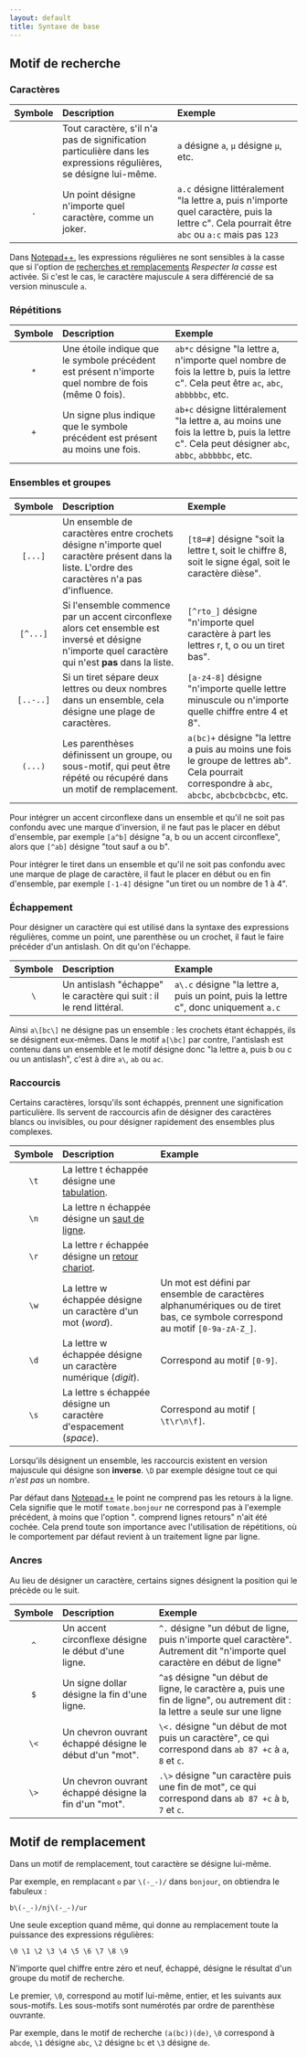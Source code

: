 ```yaml
---
layout: default
title: Syntaxe de base
---
```



## Motif de recherche

### Caractères

|Symbole|Description|Exemple
|:-:|:-|:-|
||Tout caractère, s'il n'a pas de signification particulière dans les expressions régulières, se désigne lui-même.|`a` désigne `a`, `µ` désigne `µ`, etc.
|`.`|Un point désigne n'importe quel caractère, comme un joker.|`a.c` désigne littéralement "la lettre a, puis n'importe quel caractère, puis la lettre c". Cela pourrait être `abc` ou `a:c` mais pas `123`

Dans [Notepad++](notepad++.md), les expressions régulières ne sont sensibles à la casse que si l'option de [recherches et remplacements](recherches-et-remplacements.md) *Respecter la casse* est activée. Si c'est le cas, le caractère majuscule `A` sera différencié de sa version minuscule `a`.

### Répétitions

|Symbole|Description|Exemple
|:-:|:-|:-|
|`*`|Une étoile indique que le symbole précédent est présent n'importe quel nombre de fois (même 0 fois).|`ab*c` désigne  "la lettre a, n'importe quel nombre de fois la lettre b, puis la lettre c". Cela peut être `ac`, `abc`, `abbbbbc`, etc.
|`+`|Un signe plus indique que le symbole précédent est présent au moins une fois.|`ab+c` désigne littéralement "la lettre a, au moins une fois la lettre b, puis la lettre c". Cela peut désigner `abc`, `abbc`, `abbbbbc`, etc.

### Ensembles et groupes

|Symbole|Description|Exemple
|:-:|:-|:-|
|`[...]`|Un ensemble de caractères entre crochets désigne n'importe quel caractère présent dans la liste. L'ordre des caractères n'a pas d'influence.|`[t8=#]` désigne "soit la lettre t, soit le chiffre 8, soit le signe égal, soit le caractère dièse".
|`[^...]`|Si l'ensemble commence par un accent circonflexe alors cet ensemble est inversé et désigne n'importe quel caractère qui n'est **pas** dans la liste.|`[^rto_]` désigne "n'importe quel caractère à part les lettres r, t, o ou un tiret bas".
|`[..-..]`|Si un tiret sépare deux lettres ou deux nombres dans un ensemble, cela désigne une plage de caractères.|`[a-z4-8]` désigne "n'importe quelle lettre minuscule ou n'importe quelle chiffre entre 4 et 8".
|`(...)`|Les parenthèses définissent un groupe, ou sous-motif, qui peut être répété ou récupéré dans un motif de remplacement.|`a(bc)+` désigne "la lettre a puis au moins une fois le groupe de lettres ab". Cela pourrait correspondre à `abc`, `abcbc`, `abcbcbcbcbc`, etc.

Pour intégrer un accent circonflexe dans un ensemble et qu'il ne soit pas confondu avec une marque d'inversion, il ne faut pas le placer en début d'ensemble, par exemple `[a^b]` désigne "a, b ou un accent circonflexe", alors que `[^ab]` désigne "tout sauf a ou b".

Pour intégrer le tiret dans un ensemble et qu'il ne soit pas confondu avec une marque de plage de caractère, il faut le placer en début ou en fin d'ensemble, par exemple `[-1-4]` désigne "un tiret ou un nombre de 1 à 4".

### Échappement

Pour désigner un caractère qui est utilisé dans la syntaxe des expressions régulières, comme un point, une parenthèse ou un crochet, il faut le faire précéder d'un antislash. On dit qu'on l'échappe.

|Symbole|Description|Example
|:-:|:-|:-
|`\`|Un antislash "échappe" le caractère qui suit : il le rend littéral.|`a\.c` désigne "la lettre a, puis un point, puis la lettre c", donc uniquement `a.c`

Ainsi `a\[bc\]` ne désigne pas un ensemble : les crochets étant échappés, ils se désignent eux-mêmes. Dans le motif `a[\bc]` par contre, l'antislash est contenu dans un ensemble et le motif désigne donc "la lettre a, puis b ou c ou un antislash", c'est à dire `a\`, `ab` ou `ac`.

### Raccourcis

Certains caractères, lorsqu'ils sont échappés, prennent une signification particulière. Ils servent de raccourcis afin de désigner des caractères blancs ou invisibles, ou pour désigner rapidement des ensembles plus complexes.

|Symbole|Description|Example
|:-:|:-|:-
|`\t`|La lettre t échappée désigne une [tabulation](https://fr.wikipedia.org/wiki/Tabulation).|
|`\n`|La lettre n échappée désigne un [saut de ligne](https://fr.wikipedia.org/wiki/Saut_de_ligne).|
|`\r`|La lettre r échappée désigne un [retour chariot](https://fr.wikipedia.org/wiki/Retour_chariot).|
|`\w`|La lettre w échappée désigne un caractère d'un mot (*word*).|Un mot est défini par ensemble de caractères alphanumériques ou de tiret bas, ce symbole correspond au motif `[0-9a-zA-Z_]`.
|`\d`|La lettre w échappée désigne un caractère numérique (*digit*).|Correspond au motif `[0-9]`.
|`\s`|La lettre s échappée désigne un caractère d'espacement (*space*).|Correspond au motif `[ \t\r\n\f]`.

Lorsqu'ils désignent un ensemble, les raccourcis existent en version majuscule qui désigne son **inverse**. `\D` par exemple désigne tout ce qui *n'est pas* un nombre.

Par défaut dans [Notepad++](notepad++.md) le point ne comprend pas les retours à la ligne. Cela signifie que le motif `tomate.bonjour` ne correspond pas à l'exemple précédent, à moins que l'option ". comprend lignes retours" n'ait été cochée. Cela prend toute son importance avec l'utilisation de répétitions, où le comportement par défaut revient à un traitement ligne par ligne.

### Ancres

Au lieu de désigner un caractère, certains signes désignent la position qui le précède ou le suit.

|Symbole|Description|Exemple
|:-:|:-|:-|
|`^`|Un accent circonflexe désigne le début d'une ligne.|`^.` désigne "un début de ligne, puis n'importe quel caractère". Autrement dit "n'importe quel caractère en début de ligne"
|`$`|Un signe dollar désigne la fin d'une ligne.|`^a$` désigne "un début de ligne, le caractère a, puis une fin de ligne", ou autrement dit : la lettre `a` seule sur une ligne
|`\<`|Un chevron ouvrant échappé désigne le début d'un "mot".|`\<.` désigne "un début de mot puis un caractère", ce qui correspond dans `ab 87 +c` à `a`, `8` et `c`.
|`\>`|Un chevron ouvrant échappé désigne la fin d'un "mot".|`.\>` désigne "un caractère puis une fin de mot", ce qui correspond dans `ab 87 +c` à `b`, `7` et `c`.

## Motif de remplacement

Dans un motif de remplacement, tout caractère se désigne lui-même.

Par exemple, en remplacant `o` par `\(-_-)/` dans `bonjour`, on obtiendra le fabuleux :

    b\(-_-)/nj\(-_-)/ur

Une seule exception quand même, qui donne au remplacement toute la puissance des expressions régulières:

    \0 \1 \2 \3 \4 \5 \6 \7 \8 \9

N'importe quel chiffre entre zéro et neuf, échappé, désigne le résultat d'un groupe du motif de recherche.

Le premier, `\0`, correspond au motif lui-même, entier, et les suivants aux sous-motifs. Les sous-motifs sont numérotés par ordre de parenthèse ouvrante.

Par exemple, dans le motif de recherche `(a(bc))(de)`, `\0` correspond à `abcde`, `\1` désigne `abc`, `\2` désigne `bc` et `\3` désigne `de`.
